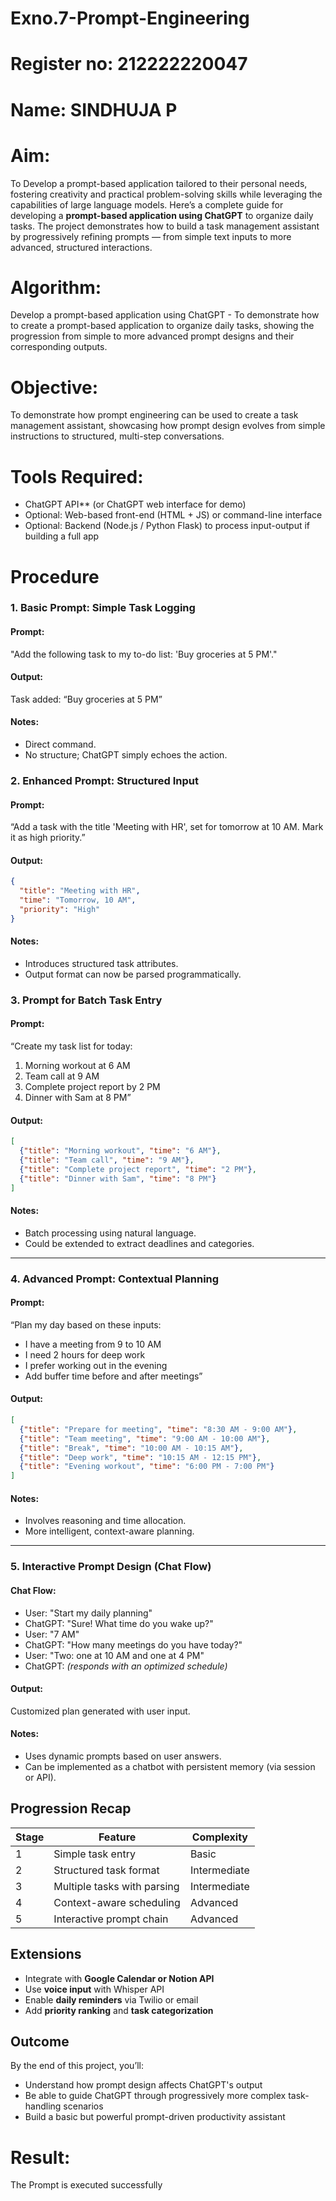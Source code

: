 # Exno.7-Prompt-Engineering
# Register no: 212222220047
# Name: SINDHUJA P
# Aim: 
To Develop a prompt-based application tailored to their personal needs, fostering creativity and practical problem-solving skills while leveraging the capabilities of large language models.
Here’s a complete guide for developing a **prompt-based application using ChatGPT** to organize daily tasks. The project demonstrates how to build a task management assistant by progressively refining prompts — from simple text inputs to more advanced, structured interactions.
# Algorithm: 
Develop a prompt-based application using ChatGPT - To demonstrate how to create a prompt-based application to organize daily tasks, showing the progression from simple to more advanced prompt designs and their corresponding outputs.

# Objective:

To demonstrate how prompt engineering can be used to create a task management assistant, showcasing how prompt design evolves from simple instructions to structured, multi-step conversations.

# Tools Required:

* ChatGPT API** (or ChatGPT web interface for demo)
* Optional: Web-based front-end (HTML + JS) or command-line interface
* Optional: Backend (Node.js / Python Flask) to process input-output if building a full app

# Procedure

### 1. Basic Prompt: Simple Task Logging

#### Prompt:

"Add the following task to my to-do list: 'Buy groceries at 5 PM'."

#### Output:

Task added: “Buy groceries at 5 PM”

#### Notes:

* Direct command.
* No structure; ChatGPT simply echoes the action.

### 2. Enhanced Prompt: Structured Input

#### Prompt:

“Add a task with the title 'Meeting with HR', set for tomorrow at 10 AM. Mark it as high priority.”

#### Output:

```json
{
  "title": "Meeting with HR",
  "time": "Tomorrow, 10 AM",
  "priority": "High"
}
```

#### Notes:

* Introduces structured task attributes.
* Output format can now be parsed programmatically.

### 3. Prompt for Batch Task Entry

#### Prompt:

“Create my task list for today:

1. Morning workout at 6 AM
2. Team call at 9 AM
3. Complete project report by 2 PM
4. Dinner with Sam at 8 PM”

#### Output:

```json
[
  {"title": "Morning workout", "time": "6 AM"},
  {"title": "Team call", "time": "9 AM"},
  {"title": "Complete project report", "time": "2 PM"},
  {"title": "Dinner with Sam", "time": "8 PM"}
]
```

#### Notes:

* Batch processing using natural language.
* Could be extended to extract deadlines and categories.

---

### 4. Advanced Prompt: Contextual Planning

#### Prompt:

“Plan my day based on these inputs:

* I have a meeting from 9 to 10 AM
* I need 2 hours for deep work
* I prefer working out in the evening
* Add buffer time before and after meetings”

#### Output:

```json
[
  {"title": "Prepare for meeting", "time": "8:30 AM - 9:00 AM"},
  {"title": "Team meeting", "time": "9:00 AM - 10:00 AM"},
  {"title": "Break", "time": "10:00 AM - 10:15 AM"},
  {"title": "Deep work", "time": "10:15 AM - 12:15 PM"},
  {"title": "Evening workout", "time": "6:00 PM - 7:00 PM"}
]
```

#### Notes:

* Involves reasoning and time allocation.
* More intelligent, context-aware planning.

---

### 5. Interactive Prompt Design (Chat Flow)

#### Chat Flow:

* User: "Start my daily planning"
* ChatGPT: "Sure! What time do you wake up?"
* User: "7 AM"
* ChatGPT: "How many meetings do you have today?"
* User: "Two: one at 10 AM and one at 4 PM"
* ChatGPT: *(responds with an optimized schedule)*

#### Output:

Customized plan generated with user input.

#### Notes:

* Uses dynamic prompts based on user answers.
* Can be implemented as a chatbot with persistent memory (via session or API).

## Progression Recap

| Stage | Feature                     | Complexity   |
| ----- | --------------------------- | -------------|
| 1     | Simple task entry           | Basic        |
| 2     | Structured task format      | Intermediate |
| 3     | Multiple tasks with parsing | Intermediate |
| 4     | Context-aware scheduling    | Advanced     |
| 5     | Interactive prompt chain    | Advanced     |


## Extensions

* Integrate with **Google Calendar or Notion API**
* Use **voice input** with Whisper API
* Enable **daily reminders** via Twilio or email
* Add **priority ranking** and **task categorization**

## Outcome

By the end of this project, you’ll:

* Understand how prompt design affects ChatGPT's output
* Be able to guide ChatGPT through progressively more complex task-handling scenarios
* Build a basic but powerful prompt-driven productivity assistant


# Result: 
The Prompt is executed successfully



